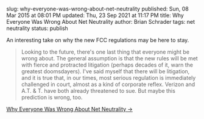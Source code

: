 slug: why-everyone-was-wrong-about-net-neutrality
published: Sun, 08 Mar 2015 at 08:01 PM
updated: Thu, 23 Sep 2021 at 11:17 PM
title: Why Everyone Was Wrong About Net Neutrality 
author: Brian Schrader
tags: net neutrality
status: publish

An interesting take on why the new FCC regulations may be here to stay.

> Looking to the future, there's one last thing that everyone might be wrong about. The general assumption is that the new rules will be met with fierce and protracted litigation (perhaps decades of it, warn the greatest doomsdayers). I've said myself that there will be litigation, and it is true that, in our times, most serious regulation is immediately challenged in court, almost as a kind of corporate reflex. Verizon and A.T. & T. have both already threatened to sue. But maybe this prediction is wrong, too.

[Why Everyone Was Wrong About Net Neutrality &#8594;](http://www.newyorker.com/business/currency/why-everyone-was-wrong-about-net-neutrality)